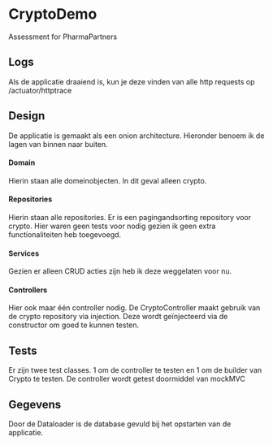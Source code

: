 # CryptoDemo
Assessment for PharmaPartners

## Logs

Als de applicatie draaiend is, kun je deze vinden van alle http requests op /actuator/httptrace

## Design

De applicatie is gemaakt als een onion architecture. Hieronder benoem ik de lagen van binnen naar buiten.

#### Domain
Hierin staan alle domeinobjecten. In dit geval alleen crypto. 
#### Repositories
Hierin staan alle repositories. Er is een pagingandsorting repository voor crypto. Hier waren geen tests voor nodig gezien ik geen extra functionaliteiten heb toegevoegd. 
#### Services
Gezien er alleen CRUD acties zijn heb ik deze weggelaten voor nu. 
#### Controllers
Hier ook maar één controller nodig. De CryptoController maakt gebruik van de crypto repository via injection. Deze wordt geïnjecteerd via de constructor om goed te kunnen testen. 

## Tests

Er zijn twee test classes. 1 om de controller te testen en 1 om de builder van Crypto te testen. De controller wordt getest doormiddel van mockMVC

## Gegevens
Door de Dataloader is de database gevuld bij het opstarten van de applicatie. 



